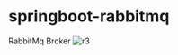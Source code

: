 # springboot-rabbitmq

RabbitMq Broker
![r3](https://user-images.githubusercontent.com/75884873/164258047-a2c74885-7d65-4fd5-92e9-da90e9f75793.png)

